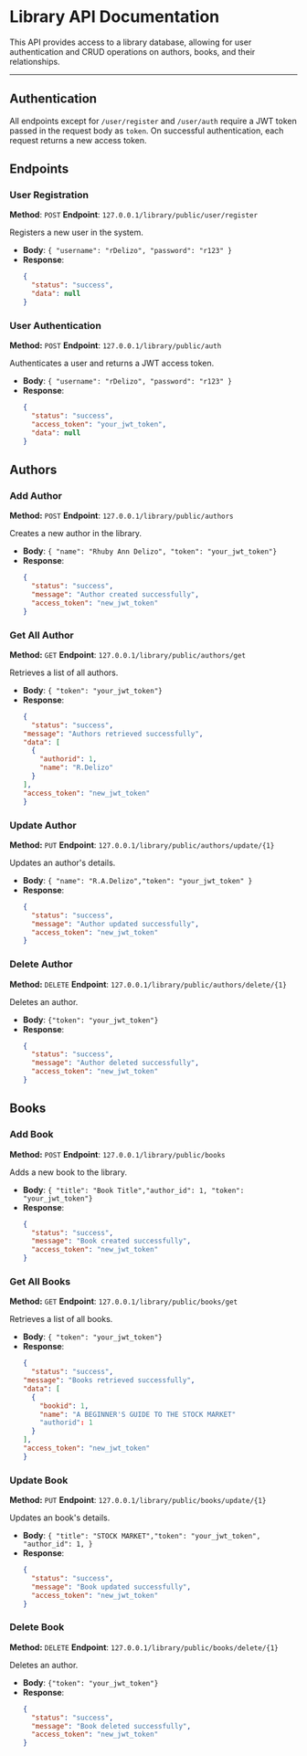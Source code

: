 # Library API Documentation

This API provides access to a library database, allowing for user authentication and CRUD operations on authors, books, and their relationships.

---

## Authentication

All endpoints except for `/user/register` and `/user/auth` require a JWT token passed in the request body as `token`. On successful authentication, each request returns a new access token.

## Endpoints

### User Registration
**Method**: `POST`
**Endpoint**:  `127.0.0.1/library/public/user/register`

Registers a new user in the system.

- **Body**:  `{ "username": "rDelizo", "password": "r123" }`
- **Response**:
  ```json
  {
    "status": "success",
    "data": null
  }

### User Authentication
**Method:** `POST`
**Endpoint**:  `127.0.0.1/library/public/auth`

Authenticates a user and returns a JWT access token.

- **Body**:  `{ "username": "rDelizo", "password": "r123" }`
- **Response**:
  ```json
  {
    "status": "success",
    "access_token": "your_jwt_token",
    "data": null
  }

## Authors
### Add Author
**Method:** `POST`
**Endpoint**:  `127.0.0.1/library/public/authors`

Creates a new author in the library.

- **Body**:  `{ "name": "Rhuby Ann Delizo", "token": "your_jwt_token"}`
- **Response**:
  ```json
  {
    "status": "success",
    "message": "Author created successfully",
    "access_token": "new_jwt_token"
  }

### Get All Author
**Method:** `GET`
**Endpoint**:  `127.0.0.1/library/public/authors/get`

Retrieves a list of all authors.

- **Body**:  `{ "token": "your_jwt_token"}`
- **Response**:
  ```json
  {
    "status": "success",
  "message": "Authors retrieved successfully",
  "data": [
    {
      "authorid": 1,
      "name": "R.Delizo"
    }
  ],
  "access_token": "new_jwt_token"
  }

### Update Author
**Method:** `PUT`
**Endpoint**:  `127.0.0.1/library/public/authors/update/{1}`

Updates an author's details.

- **Body**:  `{ "name": "R.A.Delizo","token": "your_jwt_token"
}`
- **Response**:
  ```json
  {
    "status": "success",
    "message": "Author updated successfully",
    "access_token": "new_jwt_token"
  }

### Delete Author
**Method:** `DELETE`
**Endpoint**:  `127.0.0.1/library/public/authors/delete/{1}`

Deletes an author.

- **Body**:  `{"token": "your_jwt_token"}`
- **Response**:
  ```json
  {
    "status": "success",
    "message": "Author deleted successfully",
    "access_token": "new_jwt_token"
  }

## Books
### Add Book
**Method:** `POST`
**Endpoint**:  `127.0.0.1/library/public/books`

Adds a new book to the library.

- **Body**:  `{ "title": "Book Title","author_id": 1, "token": "your_jwt_token"}`
- **Response**:
  ```json
  {
    "status": "success",
    "message": "Book created successfully",
    "access_token": "new_jwt_token"
  }

### Get All Books
**Method:** `GET`
**Endpoint**:  `127.0.0.1/library/public/books/get`

Retrieves a list of all books.

- **Body**:  `{ "token": "your_jwt_token"}`
- **Response**:
  ```json
  {
    "status": "success",
  "message": "Books retrieved successfully",
  "data": [
    {
      "bookid": 1,
      "name": "A BEGINNER'S GUIDE TO THE STOCK MARKET"
      "authorid": 1
    }
  ],
  "access_token": "new_jwt_token"
  }

### Update Book
**Method:** `PUT`
**Endpoint**:  `127.0.0.1/library/public/books/update/{1}`

Updates an book's details.

- **Body**:  `{ "title": "STOCK MARKET","token": "your_jwt_token", "author_id": 1,
}`
- **Response**:
  ```json
  {
    "status": "success",
    "message": "Book updated successfully",
    "access_token": "new_jwt_token"
  }

### Delete Book
**Method:** `DELETE`
**Endpoint**:  `127.0.0.1/library/public/books/delete/{1}`

Deletes an author.

- **Body**:  `{"token": "your_jwt_token"}`
- **Response**:
  ```json
  {
    "status": "success",
    "message": "Book deleted successfully",
    "access_token": "new_jwt_token"
  }
